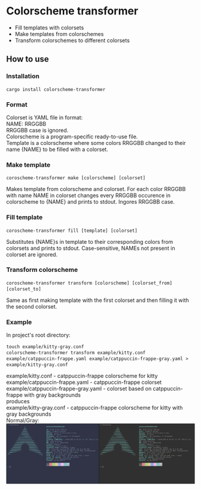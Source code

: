# Colorscheme transformer
- Fill templates with colorsets
- Make templates from colorschemes
- Transform colorschemes to different colorsets

## How to use
### Installation
```console
cargo install colorscheme-transformer
```
### Format
Colorset is YAML file in format:  
NAME: RRGGBB  
RRGGBB case is ignored.  
Colorscheme is a program-specific ready-to-use file.  
Template is a colorscheme where some colors RRGGBB changed to their name {NAME} to be filled with a colorset.  
### Make template
```console
coroscheme-transformer make [colorscheme] [colorset]
```
Makes template from colorscheme and colorset.
For each color RRGGBB with name NAME in colorset changes every RRGGBB occurence in colorscheme to {NAME} and prints to stdout. Ingores RRGGBB case.
### Fill template
```console
coroscheme-transformer fill [template] [colorset]
```
Substitutes {NAME}s in template to their corresponding colors from colorsets and prints to stdout. Case-sensitive, NAMEs not present in colorset are ignored.
### Transform colorscheme

```console
coroscheme-transformer transform [colorscheme] [colorset_from] [colorset_to]
```
Same as first making template with the first colorset and then filling it with the second colorset.
### Example
In project's root directory:
```console
touch example/kitty-gray.conf
colorscheme-transformer transform example/kitty.conf example/catppuccin-frappe.yaml example/catppuccin-frappe-gray.yaml > example/kitty-gray.conf
```
example/kitty.conf - catppuccin-frappe colorscheme for kitty  
example/catppuccin-frappe.yaml - catppuccin-frappe colorset  
example/catppuccin-frappe-gray.yaml - colorset based on catppuccin-frappe with gray backgrounds  
produces  
example/kitty-gray.conf - catppuccin-frappe colorscheme for kitty with gray backgrounds  
Normal/Gray:  
<img title="Result" alt="Result" src="example/result.png">
